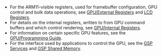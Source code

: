 - For the ARM11-visible registers, used for framebuffer configuration,
  GPU control and bulk data operations, see [GPU/External
  Registers](GPU/External_Registers "wikilink") and [LCD
  Registers](LCD_Registers "wikilink").
- For details on the internal registers, written to from GPU command
  buffers and which control rendering, see [GPU/Internal
  Registers](GPU/Internal_Registers "wikilink").
- For information on certain specific GPU features, see the
  [GPU/Programming Guide](GPU/Programming_Guide "wikilink").
- For the interface used by applications to control the GPU, see the
  [GSP Services](GSP_Services "wikilink") and [GSP Shared
  Memory](GSP_Shared_Memory "wikilink").